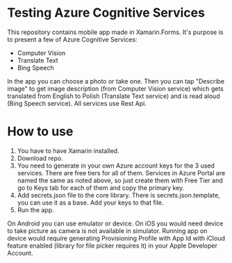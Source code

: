 # Testing Azure Cognitive Services

This repository contains mobile app made in Xamarin.Forms. It's purpose is to present a few of Azure Cognitive Services:
- Computer Vision
- Translate Text
- Bing Speech

In the app you can choose a photo or take one. Then you can tap "Describe image" to get image description (from Computer Vision service) which gets translated from English to Polish (Translate Text service) and is read aloud (Bing Speech service).
All services use Rest Api.

# How to use

1. You have to have Xamarin installed.
2. Download repo.
3. You need to generate in your own Azure account keys for the 3 used services. There are free tiers for all of them. Services in Azure Portal are named the same as noted above, so just create them with Free Tier and go to Keys tab for each of them and copy the primary key.
4. Add secrets.json file to the core library. There is secrets.json.template, you can use it as a base. Add your keys to that file.
5. Run the app.

On Android you can use emulator or device. On iOS you would need device to take picture as camera is not available in simulator. Running app on device would require generating Provisioning Profile with App Id with iCloud feature enabled (library for file picker requires it) in your Apple Developer Account.
